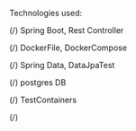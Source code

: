 Technologies used:


(/) Spring Boot, Rest Controller 

(/) DockerFile, DockerCompose

(/) Spring Data, DataJpaTest

(/) postgres DB

(/) TestContainers

(/)


